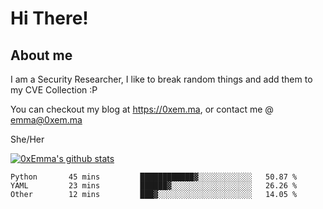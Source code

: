 # Hi There!

## About me
I am a Security Researcher, I like to break random things and add them to my CVE Collection :P 

You can checkout my blog at https://0xem.ma, or contact me @ [emma@0xem.ma](mailto:emma@0xem.ma)

She/Her

[![0xEmma's github stats](https://github-readme-stats.vercel.app/api?username=0xEmma&count_private=true&show_icons=true&theme=dark)](https://github.com/0xEmma)
<!--START_SECTION:waka-->

```text
Python       45 mins         ████████████▓░░░░░░░░░░░░   50.87 %
YAML         23 mins         ██████▓░░░░░░░░░░░░░░░░░░   26.26 %
Other        12 mins         ███▓░░░░░░░░░░░░░░░░░░░░░   14.05 %
```

<!--END_SECTION:waka-->

